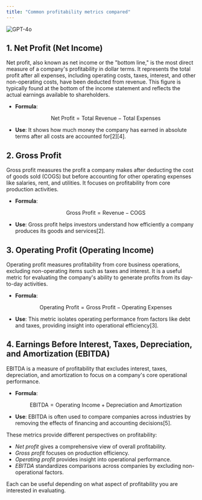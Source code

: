 ```yaml
---
title: "Common profitability metrics compared"
---
```

![GPT-4o](https://img.shields.io/badge/GPT--4o-3333FF?style=for-the-badge&logo=openai&logoColor=white)




## 1. Net Profit (Net Income)

Net profit, also known as net income or the "bottom line," is the most direct measure of a company's profitability in dollar terms. It represents the total profit after all expenses, including operating costs, taxes, interest, and other non-operating costs, have been deducted from revenue. This figure is typically found at the bottom of the income statement and reflects the actual earnings available to shareholders.

- **Formula**:
  ```math
  \text{Net Profit} = \text{Total Revenue} - \text{Total Expenses}
  ```
- **Use**: It shows how much money the company has earned in absolute terms after all costs are accounted for\[2]\[4].

## 2. Gross Profit

Gross profit measures the profit a company makes after deducting the cost of goods sold (COGS) but before accounting for other operating expenses like salaries, rent, and utilities. It focuses on profitability from core production activities.

- **Formula**:
  ```math
  \text{Gross Profit} = \text{Revenue} - \text{COGS}
  ```
- **Use**: Gross profit helps investors understand how efficiently a company produces its goods and services\[2].

## 3. Operating Profit (Operating Income)

Operating profit measures profitability from core business operations, excluding non-operating items such as taxes and interest. It is a useful metric for evaluating the company's ability to generate profits from its day-to-day activities.

- **Formula**:
  ```math
  \text{Operating Profit} = \text{Gross Profit} - \text{Operating Expenses}
  ```
- **Use**: This metric isolates operating performance from factors like debt and taxes, providing insight into operational efficiency\[3].

## 4. Earnings Before Interest, Taxes, Depreciation, and Amortization (EBITDA)

EBITDA is a measure of profitability that excludes interest, taxes, depreciation, and amortization to focus on a company's core operational performance.

- **Formula**:
  ```math
  \text{EBITDA} = \text{Operating Income} + \text{Depreciation and Amortization}
  ```
- **Use**: EBITDA is often used to compare companies across industries by removing the effects of financing and accounting decisions\[5].

These metrics provide different perspectives on profitability:

- *Net profit* gives a comprehensive view of overall profitability.
- *Gross profit* focuses on production efficiency.
- *Operating profit* provides insight into operational performance.
- *EBITDA* standardizes comparisons across companies by excluding non-operational factors.

Each can be useful depending on what aspect of profitability you are interested in evaluating.

&#x20;
